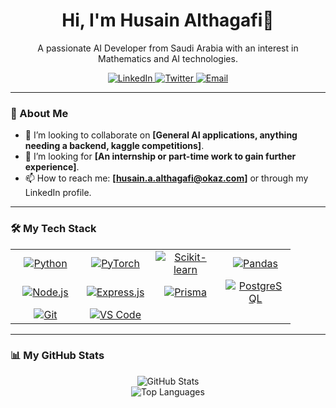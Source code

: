 <!-- <p align="center">
  <img src="https://external-preview.redd.it/a8o6t2gOomfw6fbBoj4y9eTc5_CeNmPohSwAXboK71k.jpg?width=1080&crop=smart&auto=webp&s=8e50513c6e3da30a5af073b200cb3620fdc2a1b9" width="600"/>
</p>
-->
<h1 align="center">Hi, I'm Husain Althagafi👋</h1>
<p align="center">
  A passionate AI Developer from Saudi Arabia with an interest in Mathematics and AI technologies.
</p>

<!-- Social Badges Section -->
<p align="center">
  <a href="https://www.linkedin.com/in/husain-althagafi-4a608334a/" target="_blank">
    <img src="https://img.shields.io/badge/LinkedIn-0077B5?style=for-the-badge&logo=linkedin&logoColor=white" alt="LinkedIn">
  </a>
  <a href="https://x.com/HusainAlthagafi" target="_blank">
    <img src="https://img.shields.io/badge/Twitter-1DA1F2?style=for-the-badge&logo=twitter&logoColor=white" alt="Twitter">
  </a>
  <a href="mailto:husain.a.althagafi@okaz.com" target="_blank">
    <img src="https://img.shields.io/badge/Email-D14836?style=for-the-badge&logo=gmail&logoColor=white" alt="Email">
  </a>
<!--   <a href="https://your-portfolio-website.com" target="_blank">
    <img src="https://img.shields.io/badge/Portfolio-website-blue?style=for-the-badge&logo=your-logo-name&logoColor=white" alt="Portfolio">
  </a> -->
</p>

---

### 🚀 About Me

-   👯 I’m looking to collaborate on **[General AI applications, anything needing a backend, kaggle competitions]**.
-   🤔 I’m looking for **[An internship or part-time work to gain further experience]**.
-   📫 How to reach me: **[husain.a.althagafi@okaz.com]** or through my LinkedIn profile.

---

### 🛠️ My Tech Stack

<table align="center">
  <tr>
    <td align="center" width="96">
      <a href="https://www.python.org" target="_blank">
        <img src="https://img.shields.io/badge/Python-3776AB?style=for-the-badge&logo=python&logoColor=white" alt="Python" />
      </a>
    </td>
    <td align="center" width="96">
      <a href="https://pytorch.org/" target="_blank">
        <img src="https://img.shields.io/badge/PyTorch-EE4C2C?style=for-the-badge&logo=pytorch&logoColor=white" alt="PyTorch" />
      </a>
    </td>
    <td align="center" width="96">
      <a href="https://scikit-learn.org/" target="_blank">
        <img src="https://img.shields.io/badge/scikit--learn-%23F7931E.svg?style=for-the-badge&logo=scikit-learn&logoColor=white" alt="Scikit-learn" />
      </a>
    </td>
     <td align="center" width="96">
      <a href="https://pandas.pydata.org/" target="_blank">
        <img src="https://img.shields.io/badge/Pandas-2C2D72?style=for-the-badge&logo=pandas&logoColor=white" alt="Pandas" />
      </a>
    </td>
  </tr>
  <tr>
    <td align="center" width="96">
      <a href="https://nodejs.org" target="_blank">
        <img src="https://img.shields.io/badge/Node.js-339933?style=for-the-badge&logo=nodedotjs&logoColor=white" alt="Node.js" />
      </a>
    </td>
    <td align="center" width="96">
      <a href="https://expressjs.com" target="_blank">
        <img src="https://img.shields.io/badge/Express.js-000000?style=for-the-badge&logo=express&logoColor=white" alt="Express.js" />
      </a>
    </td>
    <td align="center" width="96">
      <a href="https://www.prisma.io/" target="_blank">
        <img src="https://img.shields.io/badge/Prisma-3982CE?style=for-the-badge&logo=prisma&logoColor=white" alt="Prisma" />
      </a>
    </td>
    <td align="center" width="96">
      <a href="https://www.postgresql.org" target="_blank">
        <img src="https://img.shields.io/badge/PostgreSQL-316192?style=for-the-badge&logo=postgresql&logoColor=white" alt="PostgreSQL" />
      </a>
    </td>
  </tr>
  <tr>
    <td align="center" width="96">
      <a href="https://git-scm.com/" target="_blank">
        <img src="https://img.shields.io/badge/Git-F05032?style=for-the-badge&logo=git&logoColor=white" alt="Git" />
      </a>
    </td>
    <td align="center" width="96">
      <a href="https://code.visualstudio.com/" target="_blank">
        <img src="https://img.shields.io/badge/VS_Code-007ACC?style=for-the-badge&logo=visual-studio-code&logoColor=white" alt="VS Code" />
      </a>
    </td>
    <td align="center" width="96">
      <!-- You can add another tool here -->
    </td>
    <td align="center" width="96">
      <!-- Or another one here -->
    </td>
  </tr>
</table>

---

### 📊 My GitHub Stats

<p align="center">
  <img src="https://github-readme-stats.vercel.app/api?username=Husain-Althagafi&show_icons=true&theme=dracula&include_all_commits=true&count_private=true" alt="GitHub Stats">
  <br/>
  <img src="https://github-readme-stats.vercel.app/api/top-langs/?username=Husain-Althagafi&layout=compact&langs_count=8&theme=dracula" alt="Top Languages">
</p>
